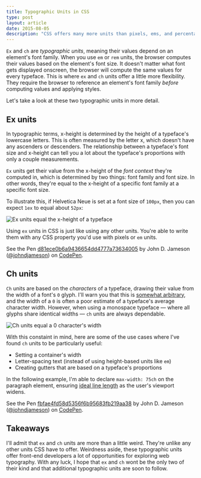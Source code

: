 ```yaml
---
title: Typographic Units in CSS
type: post
layout: article
date: 2015-08-05
description: "CSS offers many more units than pixels, ems, and percentages. But out of all the units available to us, I find two the most intriguing: ex and ch."
---
```


`Ex` and `ch` are _typographic units_, meaning their values depend on an element's font family. When you use `em` or `rem` units, the browser computes their values based on the element's font size. It doesn't matter what font gets displayed onscreen, the browser will compute the same values for every typeface. This is where `ex` and `ch` units offer a little more flexibility. They require the browser to reference an element's font family _before_ computing values and applying styles.

Let's take a look at these two typographic units in more detail.

Ex units
--------

In typographic terms, x-height is determined by the height of a typeface's lowercase letters. This is often measured by the letter x, which doesn't have any ascenders or descenders. The relationship between a typeface's font size and x-height can tell you a lot about the typeface's proportions with only a couple measurements.

`Ex` units get their value from the x-height of the _font context_ they're computed in, which is determined by two things: font family and font size. In other words, they're equal to the x-height of a specific font family at a specific font size.

To illustrate this, if Helvetica Neue is set at a font size of `100px`, then you can expect `1ex` to equal about `52px`:

![Ex units equal the x-height of a typeface](typographic-units-ex-units.svg)

Using `ex` units in CSS is just like using any other units. You're able to write them with any CSS property you'd use with pixels or `em` units.

<p data-height='270' data-theme-id='2137' data-slug-hash='d81ece0b6a9436654dd4777a73634005' data-default-tab='result' data-user='johndjameson' class='codepen'>See the Pen <a href='http://codepen.io/johndjameson/pen/d81ece0b6a9436654dd4777a73634005/'>d81ece0b6a9436654dd4777a73634005</a> by John D. Jameson (<a href='http://codepen.io/johndjameson'>@johndjameson</a>) on <a href='http://codepen.io'>CodePen</a>.</p>
<script async src='https://assets.codepen.io/assets/embed/ei.js'></script>

Ch units
--------

`Ch` units are based on the _characters_ of a typeface, drawing their value from the width of a font's `0` glyph. I'll warn you that this is [somewhat arbitrary][meyer-defining-ch], and the width of a `0` is often a poor estimate of a typeface's average character width. However, when using a monospace typeface — where all glyphs share identical widths — `ch` units are always dependable.

![Ch units equal a 0 character's width](typographic-units-ch-units.svg)

With this constaint in mind, here are some of the use cases where I've found `ch` units to be particularly useful:

- Setting a container's width
- Letter-spacing text (instead of using height-based units like `em`)
- Creating gutters that are based on a typeface's proportions

In the following example, I'm able to declare `max-width: 75ch` on the paragraph element, ensuring [ideal line length][csstricks-45-75] as the user's viewport widens.

<p data-height="257" data-theme-id="2137" data-slug-hash="fbfae4fd58d5356f6b95683fb219aa38" data-default-tab="result" data-user="johndjameson" class='codepen'>See the Pen <a href='http://codepen.io/johndjameson/pen/fbfae4fd58d5356f6b95683fb219aa38/'>fbfae4fd58d5356f6b95683fb219aa38</a> by John D. Jameson (<a href='http://codepen.io/johndjameson'>@johndjameson</a>) on <a href='http://codepen.io'>CodePen</a>.</p>
<script async src="//assets.codepen.io/assets/embed/ei.js"></script>

Takeaways
---------

I'll admit that `ex` and `ch` units are more than a little weird. They're unlike any other units CSS have to offer. Weirdness aside, these typographic units offer front-end developers a lot of opportunities for exploring web typography. With any luck, I hope that `ex` and `ch` wont be the only two of their kind and that additional typographic units are soon to follow.

[csstricks-45-75]: https://css-tricks.com/bookmarklet-colorize-text-45-75-characters-line-length-testing/
[meyer-defining-ch]: http://meyerweb.com/eric/thoughts/2012/05/15/defining-ch/
